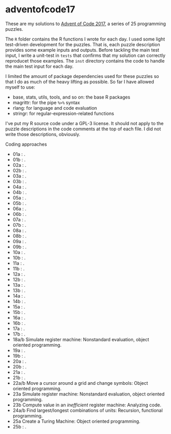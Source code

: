 # adventofcode17

These are my solutions to [Advent of Code 2017](http://adventofcode.com/2017), a
series of 25 programming puzzles.

The `R` folder contains the R functions I wrote for each day. I used some light
test-driven development for the puzzles. That is, each puzzle description
provides some example inputs and outputs. Before tackling the main test input, I
write a unit-test in `tests` that confirms that my solution can correctly
reproducet those examples. The `inst` directory contains the code to handle the
main test input for each day.

I limited the amount of package dependencies used for these puzzles so that I do
as much of the heavy lifting as possible. So far I have allowed myself to use:

* base, stats, utils, tools, and so on: the base R packages
* magrittr: for the pipe `%>%` syntax
* rlang: for language and code evaluation
* stringr: for regular-expression-related functions

I've put my R source code under a GPL-3 license. It should not apply to the
puzzle descriptions in the code comments at the top of each file. I did not
write those descriptions, obviously.

Coding approaches

- 01a : .
- 01b : .
- 02a : .
- 02b : .
- 03a : .
- 03b : .
- 04a : .
- 04b : .
- 05a : .
- 05b : .
- 06a : .
- 06b : .
- 07a : .
- 07b : .
- 08a : .
- 08b : .
- 09a : .
- 09b : .
- 10a : .
- 10b : .
- 11a : .
- 11b : .
- 12a : .
- 12b : .
- 13a : .
- 13b : .
- 14a : .
- 14b : .
- 15a : .
- 15b : .
- 16a : .
- 16b : .
- 17a : .
- 17b : .
- 18a/b Simulate register machine: Nonstandard evaluation, object 
  oriented programming.
- 19a : .
- 19b : .
- 20a : .
- 20b : .
- 21a : .
- 21b : .
- 22a/b Move a cursor around a grid and change symbols: Object oriented
  programming.
- 23a Simulate register machine: Nonstandard evaluation, object 
  oriented programming.
- 23b Compute value in an _inefficient_ register machine: Analyzing code.
- 24a/b Find largest/longest combinations of units: Recursion, 
  functional programming.
- 25a Create a Turing Machine: Object oriented programming.
- 25b : .
